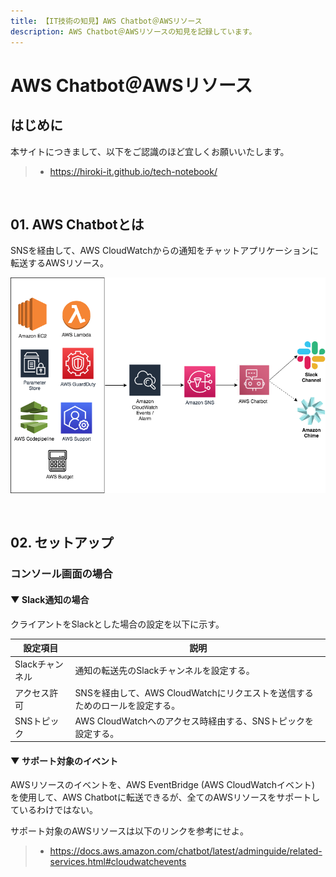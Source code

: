 ```yaml
---
title: 【IT技術の知見】AWS Chatbot＠AWSリソース
description: AWS Chatbot＠AWSリソースの知見を記録しています。
---
```


# AWS Chatbot＠AWSリソース

## はじめに

本サイトにつきまして、以下をご認識のほど宜しくお願いいたします。

> - https://hiroki-it.github.io/tech-notebook/

<br>

## 01. AWS Chatbotとは

SNSを経由して、AWS CloudWatchからの通知をチャットアプリケーションに転送するAWSリソース。

![AWS ChatbotとSNSの連携](https://raw.githubusercontent.com/hiroki-it/tech-notebook-images/master/images/ChatbotとSNSの連携.png)

<br>

## 02. セットアップ

### コンソール画面の場合

#### ▼ Slack通知の場合

クライアントをSlackとした場合の設定を以下に示す。

| 設定項目        | 説明                                                                        |
| --------------- | --------------------------------------------------------------------------- |
| Slackチャンネル | 通知の転送先のSlackチャンネルを設定する。                                   |
| アクセス許可    | SNSを経由して、AWS CloudWatchにリクエストを送信するためのロールを設定する。 |
| SNSトピック     | AWS CloudWatchへのアクセス時経由する、SNSトピックを設定する。               |

#### ▼ サポート対象のイベント

AWSリソースのイベントを、AWS EventBridge (AWS CloudWatchイベント) を使用して、AWS Chatbotに転送できるが、全てのAWSリソースをサポートしているわけではない。

サポート対象のAWSリソースは以下のリンクを参考にせよ。

> - https://docs.aws.amazon.com/chatbot/latest/adminguide/related-services.html#cloudwatchevents

<br>
